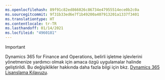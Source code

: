 ```yaml
---
ms.openlocfilehash: 89f91c82ed866026c86734e47955514ece0b2c0a
ms.sourcegitcommit: 9f31b33ed6e7f1b49200a407913201a1337f3401
ms.translationtype: HT
ms.contentlocale: tr-TR
ms.lasthandoff: 01/14/2021
ms.locfileid: "4960181"
---
```

> [!IMPORTANT]
> Dynamics 365 for Finance and Operations, belirli işletme işlevlerini yönetmenize yardımcı olmak için amaca özgü uygulamalar halinde geliştirildi. Bu değişiklikler hakkında daha fazla bilgi için bkz. [Dynamics 365 Lisanslama Kılavuzu](https://go.microsoft.com/fwlink/p/?LinkId=866544).
 
